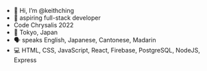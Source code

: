 - 👋 Hi, I’m @keithching
- 🌱 aspiring full-stack developer
- Code Chrysalis 2022
- 🗼 Tokyo, Japan
- 🗣️ speaks English, Japanese, Cantonese, Madarin
- 💻 HTML, CSS, JavaScript, React, Firebase, PostgreSQL, NodeJS, Express

<!---
keithching/keithching is a ✨ special ✨ repository because its `README.md` (this file) appears on your GitHub profile.
You can click the Preview link to take a look at your changes.
--->
